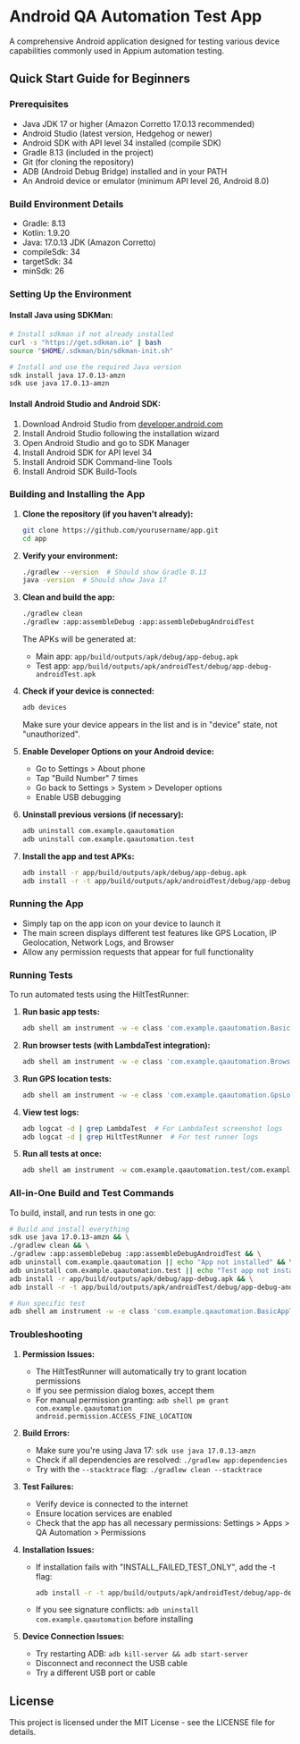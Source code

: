 # Android QA Automation Test App

A comprehensive Android application designed for testing various device capabilities commonly used in Appium automation testing.

## Quick Start Guide for Beginners

### Prerequisites
- Java JDK 17 or higher (Amazon Corretto 17.0.13 recommended)
- Android Studio (latest version, Hedgehog or newer)
- Android SDK with API level 34 installed (compile SDK)
- Gradle 8.13 (included in the project)
- Git (for cloning the repository)
- ADB (Android Debug Bridge) installed and in your PATH
- An Android device or emulator (minimum API level 26, Android 8.0)

### Build Environment Details
- Gradle: 8.13
- Kotlin: 1.9.20
- Java: 17.0.13 JDK (Amazon Corretto)
- compileSdk: 34
- targetSdk: 34 
- minSdk: 26

### Setting Up the Environment

#### Install Java using SDKMan:
```bash
# Install sdkman if not already installed
curl -s "https://get.sdkman.io" | bash
source "$HOME/.sdkman/bin/sdkman-init.sh"

# Install and use the required Java version
sdk install java 17.0.13-amzn
sdk use java 17.0.13-amzn
```

#### Install Android Studio and Android SDK:
1. Download Android Studio from [developer.android.com](https://developer.android.com/studio)
2. Install Android Studio following the installation wizard
3. Open Android Studio and go to SDK Manager
4. Install Android SDK for API level 34
5. Install Android SDK Command-line Tools
6. Install Android SDK Build-Tools

### Building and Installing the App

1. **Clone the repository (if you haven't already):**
   ```bash
   git clone https://github.com/yourusername/app.git
   cd app
   ```

2. **Verify your environment:**
   ```bash
   ./gradlew --version  # Should show Gradle 8.13
   java -version  # Should show Java 17
   ```

3. **Clean and build the app:**
   ```bash
   ./gradlew clean
   ./gradlew :app:assembleDebug :app:assembleDebugAndroidTest
   ```
   
   The APKs will be generated at:
   - Main app: `app/build/outputs/apk/debug/app-debug.apk`
   - Test app: `app/build/outputs/apk/androidTest/debug/app-debug-androidTest.apk`

4. **Check if your device is connected:**
   ```bash
   adb devices
   ```
   Make sure your device appears in the list and is in "device" state, not "unauthorized".

5. **Enable Developer Options on your Android device:**
   - Go to Settings > About phone
   - Tap "Build Number" 7 times
   - Go back to Settings > System > Developer options
   - Enable USB debugging

6. **Uninstall previous versions (if necessary):**
   ```bash
   adb uninstall com.example.qaautomation
   adb uninstall com.example.qaautomation.test
   ```

7. **Install the app and test APKs:**
   ```bash
   adb install -r app/build/outputs/apk/debug/app-debug.apk
   adb install -r -t app/build/outputs/apk/androidTest/debug/app-debug-androidTest.apk
   ```

### Running the App

- Simply tap on the app icon on your device to launch it
- The main screen displays different test features like GPS Location, IP Geolocation, Network Logs, and Browser
- Allow any permission requests that appear for full functionality

### Running Tests

To run automated tests using the HiltTestRunner:

1. **Run basic app tests:**
   ```bash
   adb shell am instrument -w -e class 'com.example.qaautomation.BasicAppTest' com.example.qaautomation.test/com.example.qaautomation.HiltTestRunner
   ```

2. **Run browser tests (with LambdaTest integration):**
   ```bash
   adb shell am instrument -w -e class 'com.example.qaautomation.BrowserTest' com.example.qaautomation.test/com.example.qaautomation.HiltTestRunner
   ```

3. **Run GPS location tests:**
   ```bash
   adb shell am instrument -w -e class 'com.example.qaautomation.GpsLocationTest' com.example.qaautomation.test/com.example.qaautomation.HiltTestRunner
   ```

4. **View test logs:**
   ```bash
   adb logcat -d | grep LambdaTest  # For LambdaTest screenshot logs
   adb logcat -d | grep HiltTestRunner  # For test runner logs
   ```

5. **Run all tests at once:**
   ```bash
   adb shell am instrument -w com.example.qaautomation.test/com.example.qaautomation.HiltTestRunner
   ```

### All-in-One Build and Test Commands

To build, install, and run tests in one go:

```bash
# Build and install everything
sdk use java 17.0.13-amzn && \
./gradlew clean && \
./gradlew :app:assembleDebug :app:assembleDebugAndroidTest && \
adb uninstall com.example.qaautomation || echo "App not installed" && \
adb uninstall com.example.qaautomation.test || echo "Test app not installed" && \
adb install -r app/build/outputs/apk/debug/app-debug.apk && \
adb install -r -t app/build/outputs/apk/androidTest/debug/app-debug-androidTest.apk

# Run specific test
adb shell am instrument -w -e class 'com.example.qaautomation.BasicAppTest' com.example.qaautomation.test/com.example.qaautomation.HiltTestRunner
```

### Troubleshooting

1. **Permission Issues:**
   - The HiltTestRunner will automatically try to grant location permissions
   - If you see permission dialog boxes, accept them
   - For manual permission granting: `adb shell pm grant com.example.qaautomation android.permission.ACCESS_FINE_LOCATION`

2. **Build Errors:**
   - Make sure you're using Java 17: `sdk use java 17.0.13-amzn`
   - Check if all dependencies are resolved: `./gradlew app:dependencies`
   - Try with the `--stacktrace` flag: `./gradlew clean --stacktrace`

3. **Test Failures:**
   - Verify device is connected to the internet
   - Ensure location services are enabled
   - Check that the app has all necessary permissions: Settings > Apps > QA Automation > Permissions

4. **Installation Issues:**
   - If installation fails with "INSTALL_FAILED_TEST_ONLY", add the -t flag:
     ```bash
     adb install -r -t app/build/outputs/apk/androidTest/debug/app-debug-androidTest.apk
     ```
   - If you see signature conflicts: `adb uninstall com.example.qaautomation` before installing

5. **Device Connection Issues:**
   - Try restarting ADB: `adb kill-server && adb start-server`
   - Disconnect and reconnect the USB cable
   - Try a different USB port or cable


## License

This project is licensed under the MIT License - see the LICENSE file for details. 
